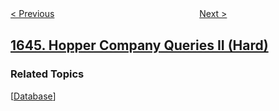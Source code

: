 <!--|This file generated by command(leetcode description); DO NOT EDIT.    |-->
<!--+----------------------------------------------------------------------+-->
<!--|@author    awesee <openset.wang@gmail.com>                           |-->
<!--|@link      https://github.com/awesee                                 |-->
<!--|@home      https://github.com/awesee/leetcode                        |-->
<!--+----------------------------------------------------------------------+-->

[< Previous](../lowest-common-ancestor-of-a-binary-tree-ii "Lowest Common Ancestor of a Binary Tree II")
　　　　　　　　　　　　　　　　
[Next >](../get-maximum-in-generated-array "Get Maximum in Generated Array")

## [1645. Hopper Company Queries II (Hard)](https://leetcode.com/problems/hopper-company-queries-ii "")



### Related Topics
  [[Database](../../tag/database/README.md)]
